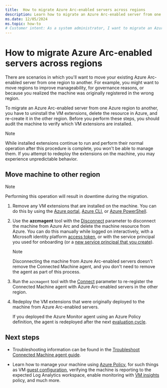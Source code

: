 ```yaml
---
title:  How to migrate Azure Arc-enabled servers across regions
description: Learn how to migrate an Azure Arc-enabled server from one region to another.
ms.date: 12/05/2024
ms.topic: how-to
# Customer intent: As a system administrator, I want to migrate an Azure Arc-enabled server to another region, so that I can enhance manageability and compliance with governance requirements.
---
```


# How to migrate Azure Arc-enabled servers across regions

There are scenarios in which you'll want to move your existing Azure Arc-enabled server from one region to another. For example, you might want to move regions to improve manageability, for governance reasons, or because you realized the machine was originally registered in the wrong region.

To migrate an Azure Arc-enabled server from one Azure region to another, you have to uninstall the VM extensions, delete the resource in Azure, and re-create it in the other region. Before you perform these steps, you should audit the machine to verify which VM extensions are installed.

> [!NOTE]
> While installed extensions continue to run and perform their normal operation after this procedure is complete, you won't be able to manage them. If you attempt to redeploy the extensions on the machine, you may experience unpredictable behavior.

## Move machine to other region

> [!NOTE]
> Performing this operation will result in downtime during the migration.

1. Remove any VM extensions that are installed on the machine. You can do this by using the [Azure portal](manage-vm-extensions-portal.md#remove-extensions), [Azure CLI](manage-vm-extensions-cli.md#remove-extensions), or [Azure PowerShell](manage-vm-extensions-powershell.md#remove-extensions).

2. Use the **azcmagent** tool with the [Disconnect](azcmagent-disconnect.md) parameter to disconnect the machine from Azure Arc and delete the machine resource from Azure. You can do this manually while logged on interactively, with a Microsoft identity platform [access token](/azure/active-directory/develop/access-tokens), or with the service principal you used for onboarding (or a [new service principal that you create](onboard-service-principal.md#create-a-service-principal-for-onboarding-at-scale)).

    > [!NOTE]
    > Disconnecting the machine from Azure Arc-enabled servers doesn't remove the Connected Machine agent, and you don't need to remove the agent as part of this process.
    > 

3. Run the `azcmagent` tool with the [Connect](azcmagent-connect.md) parameter to re-register the Connected Machine agent with Azure Arc-enabled servers in the other region.

4. Redeploy the VM extensions that were originally deployed to the machine from Azure Arc-enabled servers.

    If you deployed the Azure Monitor agent using an Azure Policy definition, the agent is redeployed after the next [evaluation cycle](/azure/governance/policy/how-to/get-compliance-data#evaluation-triggers).

## Next steps

* Troubleshooting information can be found in the [Troubleshoot Connected Machine agent guide](troubleshoot-agent-onboard.md).

* Learn how to manage your machine using [Azure Policy](/azure/governance/policy/overview), for such things as VM [guest configuration](/azure/governance/machine-configuration/overview), verifying the machine is reporting to the expected Log Analytics workspace, enable monitoring with [VM insights](/azure/azure-monitor/vm/vminsights-enable-policy) policy, and much more.
